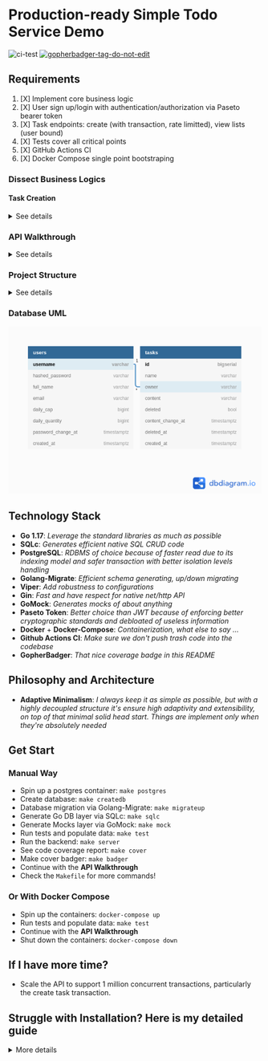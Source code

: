 # Production-ready Simple Todo Service Demo

![ci-test](https://github.com/lavantien/togo/actions/workflows/ci.yml/badge.svg?branch=master)
<a href='https://github.com/jpoles1/gopherbadger' target='_blank'>![gopherbadger-tag-do-not-edit](https://img.shields.io/badge/Go%20Coverage-78%25-brightgreen.svg?longCache=true&style=flat)</a>

## Requirements

1. [X] Implement core business logic
2. [X] User sign up/login with authentication/authorization via Paseto bearer token
3. [X] Task endpoints: create (with transaction, rate limitted), view lists (user bound)
4. [X] Tests cover all critical points
5. [X] GitHub Actions CI
6. [X] Docker Compose single point bootstraping

### Dissect Business Logics

#### Task Creation

<details>
	<summary>See details</summary>

```txt
a user?
	username
	dailyCap
	dailyQuantity

	> createUser
	> viewUsers
	> loginUser
	> updateUserDailyQuantity

	> createTask
	> listTasks
	(> editTaskByName)
	(> deleteTaskByName)
	> countTasksCreatedToday

	> updateUserDailyCap (admin only)

a task?
	id
	name - unique per owner
	content
	owner
	quantity

problem?
	a user create some tasks, the number of tasks must be within the user's dailyCap

logic?
	which user?
	provide task name
	provide task content
	how to check for new day to reset count?
	check if dailyQuantity+1 > dailyCap?
			return 500 ISE - "daily limit exceed"
		else
			if dailyQuantity != countTasksCreatedToday()?
				dailyQuantity=0
			dailyQuantity++
			updateUserDailyQuantity()
			return 200 OK
	fraud protection?
		tasks are not really deleted, they only marked as deleted but retains creation day, so we can count based on that day

params:
	username
	name
	content

result:
	user
	task
```

</details>

### API Walkthrough

<details>
	<summary>See details</summary>

![API](/resource/readme/api.png "API")

- Create a user:

```bash
curl http://localhost:8080/users -H "Content-Type: application/json" -d '{"username":"tienla","full_name":"Tien La","email":"tien@email.com","password":"matkhau"}' | jq
# Result
{
  "username": "tienla",
  "full_name": "Tien La",
  "email": "tien@email.com",
  "daily_cap": 0,
  "daily_quantity": 0,
  "password_change_at": "0001-01-01T00:00:00Z",
  "created_at": "2022-01-03T23:22:09.197164Z"
}
```

- Login as admin:

```bash
curl http://localhost:8080/users/login -H "Content-Type: application/json" -d '{"username":"admin","password":"secret"}' | jq
# Result
{
  "access_token": "v2.local.nvAS-aI1sdsEnexIp3K77Qo0jtXFb_XS9cQUCeYgcAEJzY3nwG97chAFfbsCMygdvxR_Ube3Hp_6kbR96EFrWc1PRu1yunkRvEnhTrjhtmr0Vur-kX_oaFIeMqFYGwz8cHCgT2oX53_PZi_I7_N27iudNA6jE3wiwTpokFd0euaOSefxaAzFYpAwu94bB-30msBqiDgTR6ouDzB42dC1jhMp3rdRsOHDLV_xeiSBHt5UKqtA_aYp51G8dzMTTSdPXqZ0DAc3lNIn5q-T8g.bnVsbA",
  "user": {
    "username": "admin",
    "full_name": "Admin",
    "email": "admin@email.com",
    "daily_cap": 10,
    "daily_quantity": 0,
    "password_change_at": "0001-01-01T07:00:00Z",
    "created_at": "2021-12-26T22:22:49.644Z"
  }
}

# Save token for later use
ADMIN_TOKEN='v2.local.nvAS-aI1sdsEnexIp3K77Qo0jtXFb_XS9cQUCeYgcAEJzY3nwG97chAFfbsCMygdvxR_Ube3Hp_6kbR96EFrWc1PRu1yunkRvEnhTrjhtmr0Vur-kX_oaFIeMqFYGwz8cHCgT2oX53_PZi_I7_N27iudNA6jE3wiwTpokFd0euaOSefxaAzFYpAwu94bB-30msBqiDgTR6ouDzB42dC1jhMp3rdRsOHDLV_xeiSBHt5UKqtA_aYp51G8dzMTTSdPXqZ0DAc3lNIn5q-T8g.bnVsbA'
```

- Update the daily cap of the newly created user to 2:

```bash
curl http://localhost:8080/admin/setDailyCap -H "Authorization: Bearer $ADMIN_TOKEN" -H "Content-Type: application/json" -d '{"username":"tienla","daily_cap":2}' | jq
# Result
{
  "username": "tienla",
  "full_name": "Tien La",
  "email": "tien@email.com",
  "daily_cap": 2,
  "daily_quantity": 0,
  "password_change_at": "0001-01-01T00:00:00Z",
  "created_at": "2022-01-03T23:22:09.197164Z"
}
```

- Now login as the newly create user:

```bash
curl http://localhost:8080/users/login -H "Content-Type: application/json" -d '{"username":"tienla","password":"matkhau"}' | jq
# Result
{
  "access_token": "v2.local.K5YFZ2P-9cZoN_HtS8olPqHZ88ku1whq3cUS3R88y6qlJJlACtBwhcpEQrW8fgZVxJQlxai-p68gv9vIJuP8K0f111uBh6Mceq2bhP9T64_oS4SbPzKIgXlG_pase7H-QYytWFzdo3rjCRY19GW-Ev3c-NgHlcy9GGlECgrtKU053JxVv54GFUpkovL8oXvtk-BYUOHywJH-na3126GyqT1G9h-EwYMrgV_PrcFfWOVGdSwhzN568Ta9rClUOKlvdTlTikaH-5laih1YKbQ.bnVsbA",
  "user": {
    "username": "tienla",
    "full_name": "Tien La",
    "email": "tien@email.com",
    "daily_cap": 2,
    "daily_quantity": 0,
    "password_change_at": "0001-01-01T00:00:00Z",
    "created_at": "2022-01-03T23:22:09.197164Z"
  }
}

# Save the token for later use
TOKEN='v2.local.K5YFZ2P-9cZoN_HtS8olPqHZ88ku1whq3cUS3R88y6qlJJlACtBwhcpEQrW8fgZVxJQlxai-p68gv9vIJuP8K0f111uBh6Mceq2bhP9T64_oS4SbPzKIgXlG_pase7H-QYytWFzdo3rjCRY19GW-Ev3c-NgHlcy9GGlECgrtKU053JxVv54GFUpkovL8oXvtk-BYUOHywJH-na3126GyqT1G9h-EwYMrgV_PrcFfWOVGdSwhzN568Ta9rClUOKlvdTlTikaH-5laih1YKbQ.bnVsbA'
```

- View user's information (only admin can see all):

```bash
curl http://localhost:8080/users?page_id=1&page_size=5 -H "Authorization: Bearer $TOKEN" | jq
# Result
[
  {
    "username": "tienla",
    "full_name": "Tien La",
    "email": "tien@email.com",
    "daily_cap": 2,
    "daily_quantity": 0,
    "password_change_at": "0001-01-01T00:00:00Z",
    "created_at": "2022-01-03T23:22:09.197164Z"
  }
]
```

- Create a task:

```bash
curl http://localhost:8080/tasks -H "Authorization: Bearer $TOKEN" -H "Content-Type: application/json" -d '{"name":"task 1","content":"This is task number 1"}' | jq
# Result
{
  "user": {
    "username": "tienla",
    "full_name": "Tien La",
    "email": "tien@email.com",
    "daily_cap": 2,
    "daily_quantity": 1,
    "password_change_at": "0001-01-01T00:00:00Z",
    "created_at": "2022-01-03T23:22:09.197164Z"
  },
  "task": {
    "id": 8,
    "name": "task 1",
    "owner": "tienla",
    "content": "This is task number 1",
    "deleted": false,
    "content_change_at": "0001-01-01T00:00:00Z",
    "deleted_at": "0001-01-01T00:00:00Z",
    "created_at": "2022-01-03T23:24:21.546377Z"
  }
}
```

- Create another task:

```bash
curl http://localhost:8080/tasks -H "Authorization: Bearer $TOKEN" -H "Content-Type: application/json" -d '{"name":"task 2","content":"This is task number 2"}' | jq
# Result
{
  "user": {
    "username": "tienla",
    "full_name": "Tien La",
    "email": "tien@email.com",
    "daily_cap": 2,
    "daily_quantity": 2,
    "password_change_at": "0001-01-01T00:00:00Z",
    "created_at": "2022-01-03T23:22:09.197164Z"
  },
  "task": {
    "id": 9,
    "name": "task 2",
    "owner": "tienla",
    "content": "This is task number 2",
    "deleted": false,
    "content_change_at": "0001-01-01T00:00:00Z",
    "deleted_at": "0001-01-01T00:00:00Z",
    "created_at": "2022-01-03T23:24:46.500126Z"
  }
}
```

- Create yet another task (this time it's over the daily limit):

```bash
curl http://localhost:8080/tasks -H "Authorization: Bearer $TOKEN" -H "Content-Type: application/json" -d '{"name":"task 3","content":"This is task number 3"}' | jq
# Result
{
  "error": "daily limit exceed"
}
```

- View all the tasks that you've successfully created (only 2 tasks):

```bash
curl http://localhost:8080/tasks?page_id=1&page_size=5 -H "Authorization: Bearer $TOKEN" | jq
# Result
[
  {
    "id": 8,
    "name": "task 1",
    "owner": "tienla",
    "content": "This is task number 1",
    "deleted": false,
    "content_change_at": "0001-01-01T00:00:00Z",
    "deleted_at": "0001-01-01T00:00:00Z",
    "created_at": "2022-01-03T23:24:21.546377Z"
  },
  {
    "id": 9,
    "name": "task 2",
    "owner": "tienla",
    "content": "This is task number 2",
    "deleted": false,
    "content_change_at": "0001-01-01T00:00:00Z",
    "deleted_at": "0001-01-01T00:00:00Z",
    "created_at": "2022-01-03T23:24:46.500126Z"
  }
]
```

</details>

### Project Structure

<details>
	<summary>See details</summary>

```bash
.
├── api
│   ├── admin.go
│   ├── admin_test.go
│   ├── main_test.go
│   ├── middleware.go
│   ├── middleware_test.go
│   ├── server.go
│   ├── task.go
│   ├── task_test.go
│   ├── user.go
│   ├── user_test.go
│   └── validator.go
├── common
│   └── model
│       └── user_response.go
├── db
│   ├── migration
│   │   ├── 000001_init_schema.down.sql
│   │   └── 000001_init_schema.up.sql
│   ├── mock
│   │   └── store.go
│   ├── query
│   │   ├── task.sql
│   │   └── user.sql
│   └── sqlc
│       ├── db.go
│       ├── main_test.go
│       ├── models.go
│       ├── querier.go
│       ├── store.go
│       ├── store_test.go
│       ├── task.sql.go
│       ├── user.sql.go
│       └── user_test.go
├── .github
│   └── workflows
│       └── ci.yml
├── log
│   └── createTaskTx_decision_log.txt
├── resource
│   ├── readme
│   │   ├── api.png
│   │   └── togo.png
│   ├── debug.pgsql
│   └── togo.sql
├── token
│   ├── maker.go
│   ├── paseto_maker.go
│   ├── paseto_maker_test.go
│   └── payload.go
├── util
│   ├── config.go
│   ├── config_test.go
│   ├── fullname.go
│   ├── fullname_test.go
│   ├── password.go
│   ├── password_test.go
│   ├── random.go
│   └── random_test.go
├── app.env
├── coverage_badge.png
├── coverage.md
├── coverage.out
├── docker-compose.yml
├── Dockerfile
├── .gitignore
├── go.mod
├── go.sum
├── LICENSE
├── main.go
├── Makefile
├── profile.cov
├── README.md
├── sqlc.yaml
├── start.sh
├── tree.txt
└── wait-for.sh

15 directories, 62 files
```

</details>

### Database UML

![Database UML](/resource/readme/togo.png "Database UML")

## Technology Stack

- **Go 1.17**: *Leverage the standard libraries as much as possible*
- **SQLc**: *Generates efficient native SQL CRUD code*
- **PostgreSQL**: *RDBMS of choice because of faster read due to its indexing model and safer transaction with better isolation levels handling*
- **Golang-Migrate**: *Efficient schema generating, up/down migrating*
- **Viper**: *Add robustness to configurations*
- **Gin**: *Fast and have respect for native net/http API*
- **GoMock**: *Generates mocks of about anything*
- **Paseto Token**: *Better choice than JWT because of enforcing better cryptographic standards and debloated of useless information*
- **Docker** + **Docker-Compose**: *Containerization, what else to say ...*
- **Github Actions CI**: *Make sure we don't push trash code into the codebase*
- **GopherBadger**: *That nice coverage badge in this README*

## Philosophy and Architecture

- **Adaptive Minimalism**: *I always keep it as simple as possible, but with a highly decoupled structure it's ensure high adaptivity and extensibility, on top of that minimal solid head start. Things are implement only when they're absolutely needed*

## Get Start

### Manual Way

- Spin up a postgres container: `make postgres`
- Create database: `make createdb`
- Database migration via Golang-Migrate: `make migrateup`
- Generate Go DB layer via SQLc: `make sqlc`
- Generate Mocks layer via GoMock: `make mock`
- Run tests and populate data: `make test`
- Run the backend: `make server`
- See code coverage report: `make cover`
- Make cover badger: `make badger`
- Continue with the **API Walkthrough**
- Check the `Makefile` for more commands!

### Or With Docker Compose

- Spin up the containers: `docker-compose up`
- Run tests and populate data: `make test`
- Continue with the **API Walkthrough**
- Shut down the containers: `docker-compose down`

## If I have more time?

- Scale the API to support 1 million concurrent transactions, particularly the create task transaction.

## Struggle with Installation? Here is my detailed guide

<details>
	<summary>More details</summary>

- [**Golang**](https://go.dev/doc/install):

```bash
# Go to go.dev/dl and download a binary, in this example it's version 1.17.5

sudo rm -rf /usr/local/go && sudo tar -C /usr/local -xzf go1.17.5.linux-amd64.tar.gz

# Add these below to your .bashrc or .zshrc
export GOPATH=/home/<username>/go
export GOBIN=/home/<username>/go/bin
export PATH=$PATH:/usr/local/go/bin
export PATH=$PATH:$GOBIN
```

- [**Docker**](https://docs.docker.com/engine/install/ubuntu/):

```bash
sudo apt remove docker docker-engine docker.io containerd runc

sudo apt update

sudo apt install apt-transport-https ca-certificates curl gnupg lsb-release software-properties-common

curl -fsSL https://download.docker.com/linux/ubuntu/gpg | sudo gpg --dearmor -o /usr/share/keyrings/docker-archive-keyring.gpg

echo \
  "deb [arch=amd64 signed-by=/usr/share/keyrings/docker-archive-keyring.gpg] https://download.docker.com/linux/ubuntu \
  $(lsb_release -cs) stable" | sudo tee /etc/apt/sources.list.d/docker.list > /dev/null

sudo apt update

apt-cache policy docker-ce

sudo apt install docker-ce docker-ce-cli containerd.io

sudo usermod -aG docker $USER

newgrp docker

# Restart the machine then test the installation

docker run hello-world

# On older system you also need to activate the services

sudo systemctl enable docker.service

sudo systemctl enable containerd.service
```

- [**Docker-Compose**](https://docs.docker.com/compose/install/):

```bash
# Check their github repo for latest version number
sudo curl -L "https://github.com/docker/compose/releases/download/v2.2.2/docker-compose-linux-x86_64" -o /usr/local/bin/docker-compose && sudo chmod +x /usr/local/bin/docker-compose

# To self-update docker-compose
docker-compose migrate-to-labels
```

- [**Golang-Migrate**](https://github.com/golang-migrate/migrate/tree/master/cmd/migrate):

```bash
go install -tags 'postgres' github.com/golang-migrate/migrate/v4/cmd/migrate@latest
```

- [**SQLc**](https://docs.sqlc.dev/en/latest/overview/install.html):

```bash
go install github.com/kyleconroy/sqlc/cmd/sqlc@latest
```

- [**GoMock**](https://github.com/golang/mock):

```bash
go install github.com/golang/mock/mockgen@latest
go get github.com/golang/mock/mockgen
```

- [**Viper**](https://github.com/spf13/viper):

```bash
go install https://github.com/spf13/viper@latest
```

- [**Gin**](https://github.com/gin-gonic/gin#installation):

```bash
go install github.com/gin-gonic/gin@latest

go get -u github.com/gin-gonic/gin
```

- [**Paseto**](https://github.com/o1egl/paseto):

```bash
go get -u github.com/o1egl/paseto
```

- [**JWT**](https://github.com/golang-jwt/jwt):

```bash
go get -u https://github.com/golang-jwt/jwt
```

- [**GopherBadger**](https://github.com/jpoles1/gopherbadger):

```bash
go install github.com/jpoles1/gopherbadger@latest
```

- [**CURL**](https://curl.se/download.html) + [**JQ**](https://stedolan.github.io/jq/) + [**Chocolatery**](https://docs.chocolatey.org/en-us/choco/setup) + [**Make**](https://community.chocolatey.org/packages/make):

```bash
sudo apt install curl jq

# These tools are needed only for Windows users

# Run this in an Admin cmd to install Chocolatery first
@"%SystemRoot%\System32\WindowsPowerShell\v1.0\powershell.exe" -NoProfile -InputFormat None -ExecutionPolicy Bypass -Command "[System.Net.ServicePointManager]::SecurityProtocol = 3072; iex ((New-Object System.Net.WebClient).DownloadString('https://community.chocolatey.org/install.ps1'))" && SET "PATH=%PATH%;%ALLUSERSPROFILE%\chocolatey\bin"

# Then install GNU-Make, cURL, and jq via Chocolatery in Admin pwsh
choco install make curl jq
```

</details>
